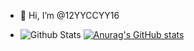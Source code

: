 - 👋 Hi, I’m @12YYCCYY16

- ![Github Stats](https://github-readme-stats.vercel.app/api?username=12YYCCYY16&show_icons=true)
[![Anurag's GitHub stats](https://github-readme-stats.vercel.app/api?username=12YYCCYY16)](https://github.com/12YYCCYY16/github-readme-stats)





<!---
Yoon-Chanyoung/Yoon-Chanyoung is a ✨ special ✨ repository because its `README.md` (this file) appears on your GitHub profile.
You can click the Preview link to take a look at your changes.
--->

